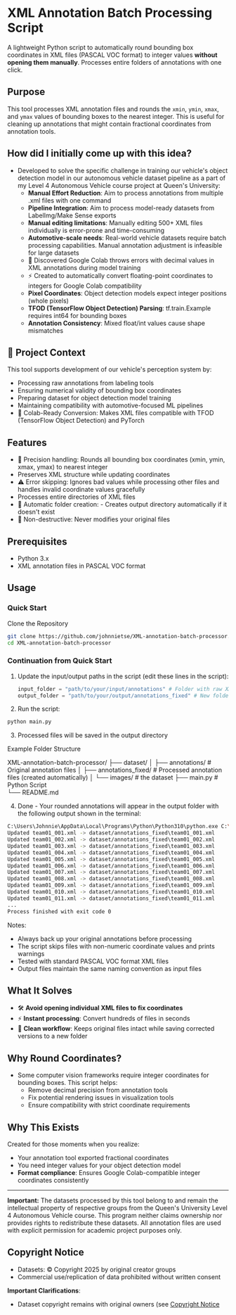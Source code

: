 # XML Annotation Batch Processing Script

A lightweight Python script to automatically round bounding box coordinates in XML files (PASCAL VOC format) to integer values **without opening them manually**. Processes entire folders of annotations with one click.

## Purpose

This tool processes XML annotation files and rounds the `xmin`, `ymin`, `xmax`, and `ymax` values of bounding boxes to the nearest integer. This is useful for cleaning up annotations that might contain fractional coordinates from annotation tools.


## How did I initially come up with this idea?
- Developed to solve the specific challenge in training our vehicle's object detection model in our autonomous vehicle dataset pipeline as a part of my Level 4 Autonomous Vehicle course project at Queen's University:
  - **Manual Effort Reduction**: Aim to process annotations from multiple .xml files with one command
  - **Pipeline Integration**: Aim to process model-ready datasets from LabelImg/Make Sense exports
  - **Manual editing limitations**: Manually editing 500+ XML files individually is error-prone and time-consuming  
  - **Automotive-scale needs**: Real-world vehicle datasets require batch processing capabilities. Manual annotation adjustment is infeasible for large datasets 
  - 🚫 Discovered Google Colab throws errors with decimal values in XML annotations during model training 
  - ⚡ Created to automatically convert floating-point coordinates to integers for Google Colab compatibility
  - **Pixel Coordinates**: Object detection models expect integer positions (whole pixels)
  - **TFOD (TensorFlow Object Detection) Parsing**: tf.train.Example requires int64 for bounding boxes
  - **Annotation Consistency**: Mixed float/int values cause shape mismatches


## 🚗 Project Context
This tool supports development of our vehicle's perception system by:
- Processing raw annotations from labeling tools
- Ensuring numerical validity of bounding box coordinates
- Preparing dataset for object detection model training
- Maintaining compatibility with automotive-focused ML pipelines
- 🔧 Colab-Ready Conversion: Makes XML files compatible with TFOD (TensorFlow Object Detection) and PyTorch


## Features
- 🎯 Precision handling: Rounds all bounding box coordinates (xmin, ymin, xmax, ymax) to nearest integer
- Preserves XML structure while updating coordinates
- ⚠️ Error skipping: Ignores bad values while processing other files and handles invalid coordinate values gracefully
- Processes entire directories of XML files
- 🔄 Automatic folder creation: - Creates output directory automatically if it doesn't exist
- 🧹 Non-destructive: Never modifies your original files

## Prerequisites

- Python 3.x
- XML annotation files in PASCAL VOC format

## Usage

### Quick Start
Clone the Repository
```bash
git clone https://github.com/johnnietse/XML-annotation-batch-processor.git
cd XML-annotation-batch-processor
```

### Continuation from Quick Start
1. Update the input/output paths in the script (edit these lines in the script):
   ```python
   input_folder = "path/to/your/input/annotations" # Folder with raw XMLs
   output_folder = "path/to/your/output/annotations_fixed" # New folder for corrected files
   ```

2. Run the script:
  ```bash
  python main.py
  ```

3. Processed files will be saved in the output directory

Example Folder Structure

XML-annotation-batch-processor/
├── dataset/
│      ├── annotations/          # Original annotation files
│      ├── annotations_fixed/    # Processed annotation files (created automatically)
│      └── images/               # the dataset
├── main.py                      # Python Script          
└── README.md





4. Done - Your rounded annotations will appear in the output folder with the following output shown in the terminal:
```bash
C:\Users\Johnnie\AppData\Local\Programs\Python\Python310\python.exe C:\Users\Johnnie\PycharmProjects\XML-annotation-batch-processor\main.py 
Updated team01_001.xml -> dataset/annotations_fixed\team01_001.xml
Updated team01_002.xml -> dataset/annotations_fixed\team01_002.xml
Updated team01_003.xml -> dataset/annotations_fixed\team01_003.xml
Updated team01_004.xml -> dataset/annotations_fixed\team01_004.xml
Updated team01_005.xml -> dataset/annotations_fixed\team01_005.xml
Updated team01_006.xml -> dataset/annotations_fixed\team01_006.xml
Updated team01_007.xml -> dataset/annotations_fixed\team01_007.xml
Updated team01_008.xml -> dataset/annotations_fixed\team01_008.xml
Updated team01_009.xml -> dataset/annotations_fixed\team01_009.xml
Updated team01_010.xml -> dataset/annotations_fixed\team01_010.xml
Updated team01_011.xml -> dataset/annotations_fixed\team01_011.xml
...
Process finished with exit code 0
```

Notes:
- Always back up your original annotations before processing
- The script skips files with non-numeric coordinate values and prints warnings
- Tested with standard PASCAL VOC format XML files
- Output files maintain the same naming convention as input files


## What It Solves
- 🛠️ **Avoid opening individual XML files to fix coordinates**
- ⚡ **Instant processing**: Convert hundreds of files in seconds
- 📂 **Clean workflow**: Keeps original files intact while saving corrected versions to a new folder


## Why Round Coordinates?
- Some computer vision frameworks require integer coordinates for bounding boxes. This script helps:
  - Remove decimal precision from annotation tools
  - Fix potential rendering issues in visualization tools
  - Ensure compatibility with strict coordinate requirements

## Why This Exists
Created for those moments when you realize:
- Your annotation tool exported fractional coordinates
- You need integer values for your object detection model 
- **Format compliance**: Ensures Google Colab-compatible integer coordinates consistently  

---

**Important:** The datasets processed by this tool belong to and remain the intellectual property of respective groups from the Queen's University Level 4 Autonomous Vehicle course. This program neither claims ownership nor provides rights to redistribute these datasets. All annotation files are used with explicit permission for academic project purposes only.




## Copyright Notice
- Datasets: © Copyright 2025 by original creator groups
- Commercial use/replication of data prohibited without written consent

**Important Clarifications**:
- Dataset copyright remains with original owners (see [Copyright Notice](#copyright-notice)


